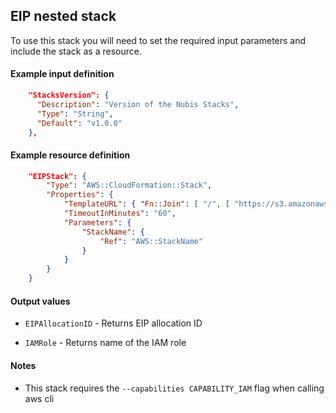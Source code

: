 ## EIP nested stack

To use this stack you will need to set the required input parameters and include the stack as a resource.

#### Example input definition
```json
    "StacksVersion": {
      "Description": "Version of the Nubis Stacks",
      "Type": "String",
      "Default": "v1.0.0"
    },
```
#### Example resource definition
```json
    "EIPStack": {
        "Type": "AWS::CloudFormation::Stack",
        "Properties": {
            "TemplateURL": { "Fn::Join": [ "/", [ "https://s3.amazonaws.com/nubisproject-stacks", { "Ref": "StacksVersion" }, "eip.template" ] ] },
            "TimeoutInMinutes": "60",
            "Parameters": {
                "StackName": {
                    "Ref": "AWS::StackName"
                }
            }
        }
    }
```

#### Output values
* `EIPAllocationID` - Returns EIP allocation ID

* `IAMRole` - Returns name of the IAM role

#### Notes
* This stack requires the `--capabilities CAPABILITY_IAM` flag when calling aws cli

